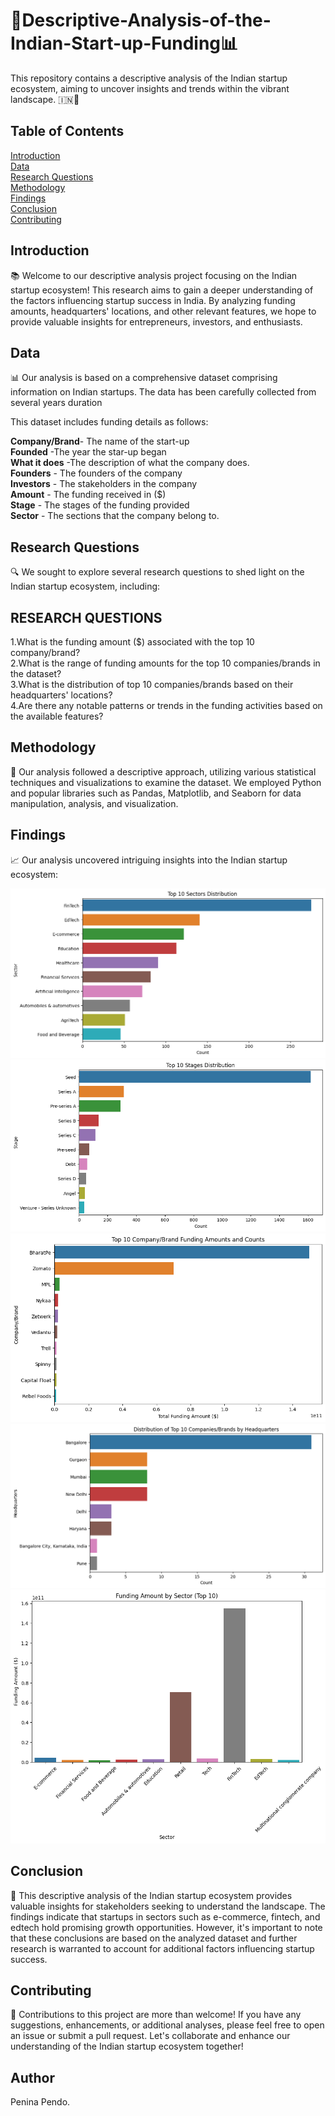 # 🚀Descriptive-Analysis-of-the-Indian-Start-up-Funding📊


This repository contains a descriptive analysis of the Indian startup ecosystem, aiming to uncover insights and trends within the vibrant landscape. 🇮🇳💼

## Table of Contents
[Introduction](Introduction)\
[Data](Data)\
[Research Questions](Research_Questions)\
[Methodology](Methodology)\
[Findings](Findings)\
[Conclusion](Conclusion)\
[Contributing](Contribution)

## Introduction

📚 Welcome to our descriptive analysis project focusing on the Indian startup ecosystem! This research aims to gain a deeper understanding of the factors influencing startup success in India. By analyzing funding amounts, headquarters' locations, and other relevant features, we hope to provide valuable insights for entrepreneurs, investors, and enthusiasts.

## Data
📊 Our analysis is based on a comprehensive dataset comprising information on Indian startups.  The data has been carefully collected from several years duration

This dataset includes funding details as follows:

**Company/Brand**- The name of the start-up\
**Founded** -The year the star-up began\
**What it does** -The description of what the company does.\
**Founders** - The founders of the company\
**Investors** - The stakeholders in the company\
**Amount** - The funding received in ($)\
**Stage** - The stages of the funding provided\
**Sector** - The sections that the company belong to.

## Research Questions
🔍 We sought to explore several research questions to shed light on the Indian startup ecosystem, including:

## RESEARCH QUESTIONS

1.What is the funding amount ($) associated with the top 10 company/brand?\
2.What is the range of funding amounts for the top 10 companies/brands in the dataset?\
3.What is the distribution of top 10 companies/brands based on their headquarters' locations?\
4.Are there any notable patterns or trends in the funding activities based on the available features?

## Methodology
🔬 Our analysis followed a descriptive approach, utilizing various statistical techniques and visualizations to examine the dataset. We employed Python and popular libraries such as Pandas, Matplotlib, and Seaborn for data manipulation, analysis, and visualization.

## Findings
📈 Our analysis uncovered intriguing insights into the Indian startup ecosystem:

![image1](./Images/image1.png)
![image2](./Images/image2.png)
![image3](./Images/image3.png)
![image4](./Images/image4.png)
![image5](./Images/image5.png)

## Conclusion
🔑 This descriptive analysis of the Indian startup ecosystem provides valuable insights for stakeholders seeking to understand the landscape. The findings indicate that startups in sectors such as e-commerce, fintech, and edtech hold promising growth opportunities. However, it's important to note that these conclusions are based on the analyzed dataset and further research is warranted to account for additional factors influencing startup success.

## Contributing
🤝 Contributions to this project are more than welcome! If you have any suggestions, enhancements, or additional analyses, please feel free to open an issue or submit a pull request. Let's collaborate and enhance our understanding of the Indian startup ecosystem together!

## Author
Penina Pendo.



